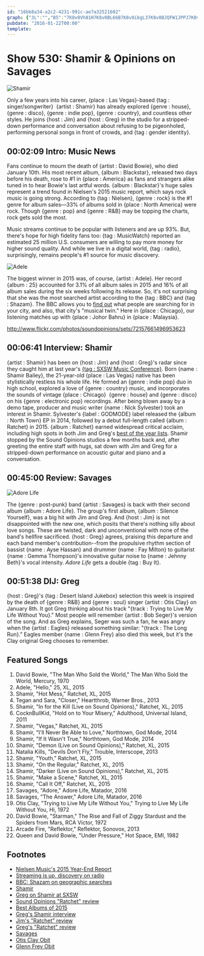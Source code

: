 ```yaml
---
id: "16bb8a34-a2c2-4231-991c-ae7a32521602"
graph: {"3L":"","B5":"7K8v0Vh81H7K8v0BL66B7K8v0ibgL37K8v0BJQFW1JPPJ7K8v07K8v07q8hC7K8v0yHZ187K8v0BHhv31JPPJMOJ5zBL66BtpTQ7Vh81HtpTQ7HnNPOtpTQ7","230":"6hKYsnS2m4BCkeZnS2m4WWClmnS2m4BF16EnS2m42X42ynS2m4BBaVHnS2m4BJ7FjnS2m497qipBJ7Fj97qipX6cfd97qipBHm1G","2E2":"BHm1GqYVo9qYVo9wdHphBFxuTOS3DQOS3DQwdHph3gSmkOS3DQBF8CgKJYlW"}
pubdate: "2016-01-22T00:00"
template: 
---
```






# Show 530: Shamir & Opinions on Savages

![Shamir](https://static.soundopinions.org/images/2016/shamir_web.png)

Only a few years into his career, {place : Las Vegas}-based {tag : singer/songwriter}  {artist : Shamir} has already explored {genre : house}, {genre : disco}, {genre : indie pop}, {genre : country}, and countless other styles. He joins {host : Jim} and {host : Greg} in the studio for a stripped-down performance and conversation about refusing to be pigeonholed, performing personal songs in front of crowds, and {tag : gender identity}.



## 00:02:09 Intro: Music News

Fans continue to mourn the death of {artist : David Bowie}, who died January 10th. His most recent album, {album : Blackstar}, released two days before his death, rose to #1 in {place : America} as fans and strangers alike tuned in to hear Bowie's last artful words. {album : Blackstar}'s huge sales represent a trend found in Nielsen's 2015 music report, which says rock music is going strong. According to {tag : Nielsen}, {genre : rock} is the #1 genre for album sales—33% of albums sold in {place : North America} were rock. Though {genre : pop} and {genre : R&B} may be topping the charts, rock gets sold the most.

Music streams continue to be popular with listeners and are up 93%. But, there's hope for high fidelity fans too: {tag : MusicWatch} reported an estimated 25 million U.S. consumers are willing to pay more money for higher sound quality. And while we live in a digital world, {tag : radio}, surprisingly, remains people's #1 source for music discovery.

![Adele](https://static.soundopinions.org/assets/530/3L0.jpg)

The biggest winner in 2015 was, of course, {artist : Adele}. Her record {album : 25} accounted for 3.1% of all album sales in 2015 and 16% of all album sales during the six weeks following its release. So, it's not surprising that she was the most searched artist according to the {tag : BBC} and {tag : Shazam}. The BBC allows you to [find out](http://www.bbc.co.uk/news/resources/idt-446211a5-003b-45e3-9211-cdc7d75c5407)  what people are searching for in your city, and also, that city's "musical twin." Here in {place : Chicago}, our listening matches up with {place : Johor Bahru} in {place : Malaysia}.

http://www.flickr.com/photos/soundopinions/sets/72157661496953623



## 00:06:41 Interview: Shamir

{artist : Shamir} has been on {host : Jim} and {host : Greg}'s radar since they caught him at last year's [{tag : SXSW Music Conference}](/show/487/). Born {name : Shamir Bailey}, the 21-year-old {place : Las Vegas} native has been stylistically restless his whole life. He formed an {genre : indie pop} duo in high school, explored a love of {genre : country} music, and incorporates the sounds of vintage {place : Chicago}  {genre : house} and {genre : disco} on his {genre : electronic pop} recordings. After being blown away by a demo tape, producer and music writer {name : Nick Sylvester} took an interest in Shamir. Sylvester's {label : GODMODE} label released the {album : North Town} EP in 2014, followed by a debut full-length called {album : Ratchet} in 2015. {album : Ratchet} earned widespread critical acclaim, including high spots in both Jim and Greg's [best of the year lists](/show/524/). Shamir stopped by the Sound Opinions studios a few months back and, after greeting the entire staff with hugs, sat down with Jim and Greg for a stripped-down performance on acoustic guitar and piano and a conversation.



## 00:45:00 Review: Savages

![Adore Life](https://static.soundopinions.org/assets/530/2300.jpg)

The {genre : post-punk} band {artist : Savages} is back with their second album {album : Adore Life}. The group's first album, {album : Silence Yourself}, was a big hit with Jim and Greg.  And {host : Jim} is not disappointed with the new one, which posits that there's nothing silly about love songs. These are twisted, dark and unconventional with none of the band's hellfire sacrificed. {host : Greg} agrees, praising this departure and each band member's contribution--from the propulsive rhythm section of bassist {name : Ayse Hassan} and drummer {name : Fay Milton} to guitarist {name : Gemma Thompson}'s innovative guitar noise to {name : Jehnny Beth}'s vocal intensity. *Adore Life* gets a double {tag : Buy It}.



## 00:51:38 DIJ: Greg

{host : Greg}'s {tag : Desert Island Jukebox} selection this week is inspired by the death of {genre : R&B} and {genre : soul} singer {artist : Otis Clay} on January 8th. It got Greg thinking about his track "{track : Trying to Live My Life Without You}." Most people will remember {artist : Bob Seger}'s version of the song. And as Greg explains, Seger was such a fan, he was angry when the {artist : Eagles} released something similar: "{track : The Long Run}." Eagles member {name : Glenn Frey} also died this week, but it's the Clay original Greg chooses to remember.



## Featured Songs

1. David Bowie, "The Man Who Sold the World," The Man Who Sold the World, Mercury, 1970
2. Adele, "Hello," 25, XL, 2015
3. Shamir, "Hot Mess," Ratchet, XL, 2015
4. Tegan and Sara, "Closer," Heartthrob, Warner Bros., 2013
5. Shamir, "In for the Kill (Live on Sound Opinions)," Ratchet, XL, 2015
6. CocknBullKid, "Hold on to Your Misery," Adulthood, Universal Island, 2011
7. Shamir, "Vegas," Ratchet, XL, 2015
8. Shamir, "I'll Never Be Able to Love," Northtown, God Mode, 2014
9. Shamir, "If It Wasn't True," Northtown, God Mode, 2014
10. Shamir, "Demon (Live on Sound Opinions)," Ratchet, XL, 2015
11. Natalia Kills, "Devils Don't Fly," Trouble, Interscope, 2013
12. Shamir, "Youth," Ratchet, XL, 2015
13. Shamir, "On the Regular," Ratchet, XL, 2015
14. Shamir, "Darker (Live on Sound Opinions)," Ratchet, XL, 2015
15. Shamir, "Make a Scene," Ratchet, XL, 2015
16. Shamir, "Call It Off," Ratchet, XL, 2015
17. Savages, "Adore," Adore Life, Matador, 2016
18. Savages, "The Answer," Adore Life, Matador, 2016
19. Otis Clay, "Trying to Live My Life Without You," Trying to Live My Life Without You, Hi, 1972
20. David Bowie, "Starman," The Rise and Fall of Ziggy Stardust and the Spiders from Mars, RCA Victor, 1972
21. Arcade Fire, "Reflektor," Reflektor, Sonovox, 2013
22. Queen and David Bowie, "Under Pressure," Hot Space, EMI, 1982



## Footnotes

- [Nielsen Music's 2015 Year-End Report](http://www.nielsen.com/us/en/insights/reports/2016/2015-music-us-year-end-report.html)
- [Streaming is up, discovery on radio](http://techcrunch.com/2016/01/07/nielsen-music-streams-doubled-in-2015-digital-sales-continue-to-fall/)
- [BBC: Shazam on geographic searches](http://www.bbc.com/news/entertainment-arts-35290619)
- [Shamir](http://shamir326.tumblr.com/)
- [Greg on Shamir at SXSW](/show/487/)
- [Sound Opinions "Ratchet" review](/show/495/#shamir)
- [Best Albums of 2015](/show/524)
- [Greg's Shamir interview](http://www.chicagotribune.com/entertainment/music/kot/ct-ott-0925-shamir-20150921-column.html)
- [Jim's "Ratchet" review](http://www.wbez.org/blogs/jim-derogatis/2015-06/catching-some-best-spring-releases-pt-1-112183)
- [Greg's "Ratchet" review](http://www.chicagotribune.com/entertainment/ct-shamir-ratchet-review-20150518-story.html)
- [Savages](http://savagesband.com/)
- [Otis Clay Obit](http://www.nytimes.com/2016/01/12/arts/music/otis-clay-soul-and-rb-singer-dies-at-73.html?_r=0)
- [Glenn Frey Obit](http://www.nytimes.com/2016/01/19/arts/music/glenn-frey-a-founding-member-of-the-eagles-dies-at-67.html)